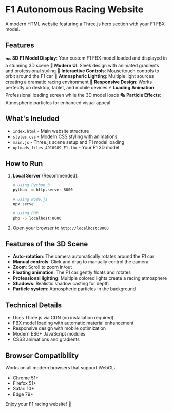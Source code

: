 # F1 Autonomous Racing Website

A modern HTML website featuring a Three.js hero section with your F1 FBX model.

## Features

🏎️ **3D F1 Model Display**: Your custom F1 FBX model loaded and displayed in a stunning 3D scene
🎨 **Modern UI**: Sleek design with animated gradients and professional styling
💫 **Interactive Controls**: Mouse/touch controls to orbit around the F1 car
🌟 **Atmospheric Lighting**: Multiple light sources creating a dramatic racing environment
📱 **Responsive Design**: Works perfectly on desktop, tablet, and mobile devices
⚡ **Loading Animation**: Professional loading screen while the 3D model loads
🎭 **Particle Effects**: Atmospheric particles for enhanced visual appeal

## What's Included

- `index.html` - Main website structure
- `styles.css` - Modern CSS styling with animations
- `main.js` - Three.js scene setup and F1 model loading
- `uploads_files_4910989_F1.fbx` - Your F1 3D model

## How to Run

1. **Local Server** (Recommended):
   ```bash
   # Using Python 3
   python -m http.server 8000
   
   # Using Node.js
   npx serve .
   
   # Using PHP
   php -S localhost:8000
   ```

2. Open your browser to `http://localhost:8000`

## Features of the 3D Scene

- **Auto-rotation**: The camera automatically rotates around the F1 car
- **Manual controls**: Click and drag to manually control the camera
- **Zoom**: Scroll to zoom in/out
- **Floating animation**: The F1 car gently floats and rotates
- **Professional lighting**: Multiple colored lights create a racing atmosphere
- **Shadows**: Realistic shadow casting for depth
- **Particle system**: Atmospheric particles in the background

## Technical Details

- Uses Three.js via CDN (no installation required)
- FBX model loading with automatic material enhancement
- Responsive design with mobile optimization
- Modern ES6+ JavaScript modules
- CSS3 animations and gradients

## Browser Compatibility

Works on all modern browsers that support WebGL:
- Chrome 51+
- Firefox 51+
- Safari 10+
- Edge 79+

Enjoy your F1 racing website! 🏁 